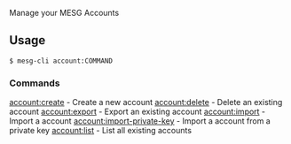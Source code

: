 Manage your MESG Accounts

## Usage
```
$ mesg-cli account:COMMAND
```

### Commands
[account:create](mesg-cli_account_create.md) - Create a new account
[account:delete](mesg-cli_account_delete.md) - Delete an existing account
[account:export](mesg-cli_account_export.md) - Export an existing account
[account:import](mesg-cli_account_import.md) - Import a account
[account:import-private-key](mesg-cli_account_import-private-key.md) - Import a account from a private key
[account:list](mesg-cli_account_list.md) - List all existing accounts
